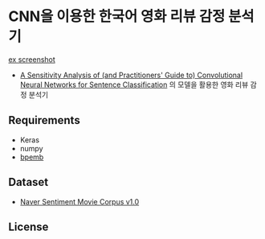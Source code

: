 # CNN을 이용한 한국어 영화 리뷰 감정 분석기
[ex screenshot](./img/model.png)
- [A Sensitivity Analysis of (and Practitioners' Guide to) Convolutional Neural Networks for Sentence Classification](https://arxiv.org/abs/1510.03820) 의 모델을 활용한 영화 리뷰 감정 분석기


## Requirements
- Keras
- numpy
- [bpemb](https://github.com/bheinzerling/bpemb)
  
  
## Dataset
- [Naver Sentiment Movie Corpus v1.0](https://github.com/e9t/nsmc)

    
## License
